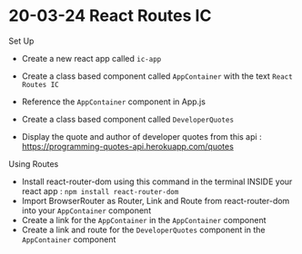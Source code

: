 # 20-03-24 React Routes IC
Set Up
- Create a new react app called `ic-app`
- Create a class based component called `AppContainer` with the text `React Routes IC`
- Reference the `AppContainer` component in App.js

- Create a class based component called `DeveloperQuotes`
- Display the quote and author of developer quotes from this api : https://programming-quotes-api.herokuapp.com/quotes 

Using Routes
- Install react-router-dom using this command in the terminal INSIDE your react app : `npm install react-router-dom`
- Import BrowserRouter as Router, Link and Route from react-router-dom into your `AppContainer` component
- Create a link for the `AppContainer` in the `AppContainer` component
- Create a link and route for the `DeveloperQuotes` component in the `AppContainer` component